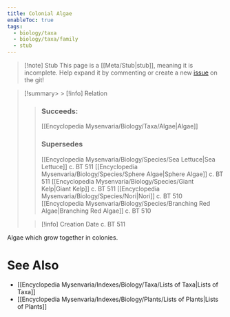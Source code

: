 ```yaml
---
title: Colonial Algae
enableToc: true
tags:
  - biology/taxa
  - biology/taxa/family
  - stub
---
```


> [!note] Stub
> This page is a [[Meta/Stub|stub]], meaning it is incomplete. Help expand it by commenting or create a new [issue](https://github.com/RagtimeGal/quartz--encyclopedia-mysenvaria/issues/new/choose) on the git!


> [!summary[](Meta/Stubs.md)> > [!info] Relation
> > ### Succeeds:
> > [[Encyclopedia Mysenvaria/Biology/Taxa/Algae|Algae]]
> > ### Supersedes 
> > [[Encyclopedia Mysenvaria/Biology/Species/Sea Lettuce|Sea Lettuce]] c. BT 511
> > [[Encyclopedia Mysenvaria/Biology/Species/Sphere Algae|Sphere Algae]] c. BT 511
> > [[Encyclopedia Mysenvaria/Biology/Species/Giant Kelp|Giant Kelp]] c. BT 511
> > [[Encyclopedia Mysenvaria/Biology/Species/Nori|Nori]] c. BT 510
> > [[Encyclopedia Mysenvaria/Biology/Species/Branching Red Algae|Branching Red Algae]] c. BT 510
>
> > [!info] Creation Date
> > c. BT 511

Algae which grow together in colonies.

# See Also
- [[Encyclopedia Mysenvaria/Indexes/Biology/Taxa/Lists of Taxa|Lists of Taxa]]
- [[Encyclopedia Mysenvaria/Indexes/Biology/Plants/Lists of Plants|Lists of Plants]]
